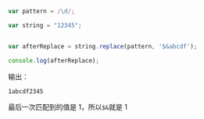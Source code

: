 ```javascript
var pattern = /\d/;

var string = "12345";


var afterReplace = string.replace(pattern, '$&abcdf');

console.log(afterReplace);
```

输出：

```bash
1abcdf2345
```

最后一次匹配到的值是 1，所以`$&`就是 1